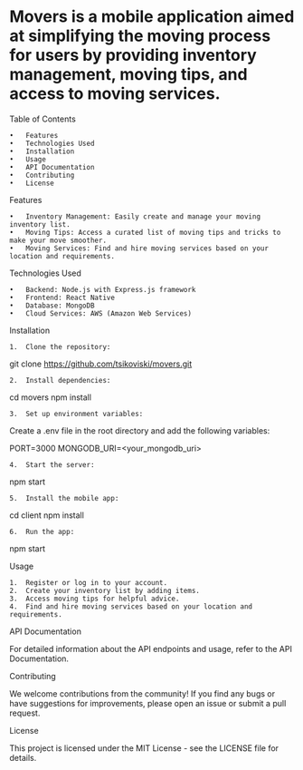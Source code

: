 # Movers is a mobile application aimed at simplifying the moving process for users by providing inventory management, moving tips, and access to moving services.

Table of Contents

	•	Features
	•	Technologies Used
	•	Installation
	•	Usage
	•	API Documentation
	•	Contributing
	•	License

Features

	•	Inventory Management: Easily create and manage your moving inventory list.
	•	Moving Tips: Access a curated list of moving tips and tricks to make your move smoother.
	•	Moving Services: Find and hire moving services based on your location and requirements.

Technologies Used

	•	Backend: Node.js with Express.js framework
	•	Frontend: React Native
	•	Database: MongoDB
	•	Cloud Services: AWS (Amazon Web Services)

Installation

	1.	Clone the repository:

git clone https://github.com/tsikoviski/movers.git

	2.	Install dependencies:

cd movers
npm install

	3.	Set up environment variables:

Create a .env file in the root directory and add the following variables:

PORT=3000
MONGODB_URI=<your_mongodb_uri>

	4.	Start the server:

npm start

	5.	Install the mobile app:

cd client
npm install

	6.	Run the app:

npm start

Usage

	1.	Register or log in to your account.
	2.	Create your inventory list by adding items.
	3.	Access moving tips for helpful advice.
	4.	Find and hire moving services based on your location and requirements.

API Documentation

For detailed information about the API endpoints and usage, refer to the API Documentation.

Contributing

We welcome contributions from the community! If you find any bugs or have suggestions for improvements, please open an issue or submit a pull request.

License

This project is licensed under the MIT License - see the LICENSE file for details.
